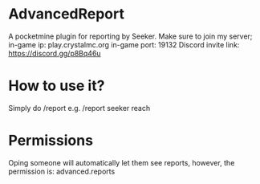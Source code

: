 # AdvancedReport
A pocketmine plugin for reporting by Seeker.
Make sure to join my server;
in-game ip: play.crystalmc.org
in-game port: 19132
Discord invite link: https://discord.gg/p8Bq46u
# How to use it?
Simply do /report <player> <reason>
e.g.
/report seeker reach
# Permissions
Oping someone will automatically let them see reports,
however, the permission is: advanced.reports
